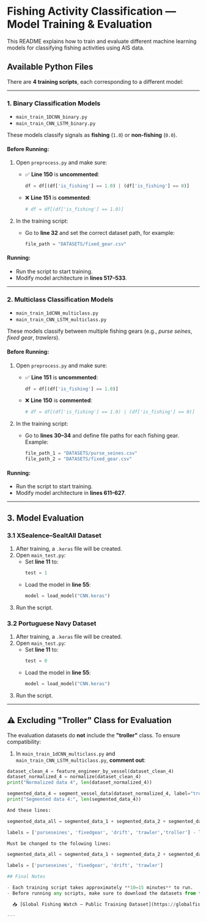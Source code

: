 # Fishing Activity Classification — Model Training & Evaluation

This README explains how to train and evaluate different machine learning models for classifying fishing activities using AIS data.

## Available Python Files

There are **4 training scripts**, each corresponding to a different model:

---

### 1. **Binary Classification Models**

- `main_train_1DCNN_binary.py`  
- `main_train_CNN_LSTM_binary.py`  

These models classify signals as **fishing** (`1.0`) or **non-fishing** (`0.0`).

#### Before Running:

1. Open `preprocess.py` and make sure:
   - ✅ **Line 150** is **uncommented**:  
     ```python
     df = df[(df['is_fishing'] == 1.0) | (df['is_fishing'] == 0)]
     ```
   - ❌ **Line 151** is **commented**:  
     ```python
     # df = df[(df['is_fishing'] == 1.0)]
     ```

2. In the training script:
   - Go to **line 32** and set the correct dataset path, for example:
     ```python
     file_path = "DATASETS/fixed_gear.csv"
     ```

#### Running:
- Run the script to start training.
- Modify model architecture in **lines 517–533**.

---

### 2. **Multiclass Classification Models**

- `main_train_1dCNN_multiclass.py`  
- `main_train_CNN_LSTM_multiclass.py`  

These models classify between multiple fishing gears (e.g., *purse seines*, *fixed gear*, *trawlers*).

#### Before Running:

1. Open `preprocess.py` and make sure:
   - ✅ **Line 151** is **uncommented**:
     ```python
     df = df[(df['is_fishing'] == 1.0)]
     ```
   - ❌ **Line 150** is **commented**:
     ```python
     # df = df[(df['is_fishing'] == 1.0) | (df['is_fishing'] == 0)]
     ```

2. In the training script:
   - Go to **lines 30–34** and define file paths for each fishing gear. Example:
     ```python
     file_path_1 = "DATASETS/purse_seines.csv"
     file_path_2 = "DATASETS/fixed_gear.csv"
     ```

#### Running:
- Run the script to start training.
- Modify model architecture in **lines 611–627**.

---

## 3. Model Evaluation

### 3.1 XSealence–SeaItAll Dataset

1. After training, a `.keras` file will be created.
2. Open `main_test.py`:
   - Set **line 11** to:
     ```python
     test = 1
     ```
   - Load the model in **line 55**:
     ```python
     model = load_model("CNN.keras")
     ```
3. Run the script.

### 3.2 Portuguese Navy Dataset

1. After training, a `.keras` file will be created.
2. Open `main_test.py`:
   - Set **line 11** to:
     ```python
     test = 0
     ```
   - Load the model in **line 55**:
     ```python
     model = load_model("CNN.keras")
     ```
3. Run the script.

---

## ⚠️ Excluding "Troller" Class for Evaluation

The evaluation datasets do **not** include the **"troller"** class. To ensure compatibility:

1. In `main_train_1dCNN_multiclass.py` and `main_train_CNN_LSTM_multiclass.py`, **comment out**:

```python
dataset_clean_4 = feature_engineer_by_vessel(dataset_clean_4)
dataset_normalized_4 = normalize(dataset_clean_4)
print("Normalized data 4", len(dataset_normalized_4))

segmented_data_4 = segment_vessel_data(dataset_normalized_4, label="troller")
print("Segmented data 4:", len(segmented_data_4))

And these lines: 

segmented_data_all = segmented_data_1 + segmented_data_2 + segmented_data_3 + segmented_data_4 + segmented_data_5 - line 531

labels = ['purseseines', 'fixedgear', 'drift', 'trawler','troller'] - line 553

Must be changed to the folowing lines:

segmented_data_all = segmented_data_1 + segmented_data_2 + segmented_data_3 + segmented_data_5

labels = ['purseseines', 'fixedgear', 'drift', 'trawler']

## Final Notes

- Each training script takes approximately **10–15 minutes** to run.
- Before running any scripts, make sure to download the datasets from the official GFW website:

  📥 [Global Fishing Watch – Public Training Dataset](https://globalfishingwatch.org/data-download/datasets/public-training-data-v1)

---
